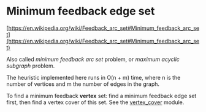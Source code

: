 # Minimum feedback edge set

[https://en.wikipedia.org/wiki/Feedback_arc_set#Minimum_feedback_arc_set](https://en.wikipedia.org/wiki/Feedback_arc_set#Minimum_feedback_arc_set)

Also called *minimum feedback arc set* problem, or *maximum acyclic subgraph* problem.

The heuristic implemented here runs in O(n + m) time, where n is the number of vertices and m the number of edges in the graph.

To find a minimum feedback **vertex** set: find a minimum feedback edge set first, then find a vertex cover of this set. See the [vertex_cover](../vertex_cover) module.
